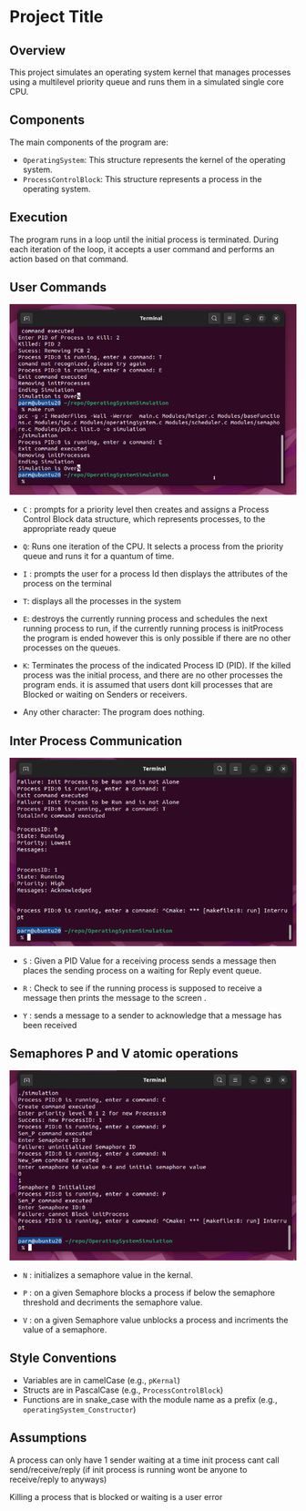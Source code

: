 # Project Title

## Overview

This project simulates an operating system kernel that manages processes using a multilevel priority queue and runs them in a simulated single core CPU.

## Components

The main components of the program are:

- `OperatingSystem`: This structure represents the kernel of the operating system.
- `ProcessControlBlock`: This structure represents a process in the operating system.

## Execution

The program runs in a loop until the initial process is terminated. During each iteration of the loop, it accepts a user command and performs an action based on that command.

## User Commands

![Example of Quantum Command](QuantumExample.gif)

- `C` : prompts for a priority level then creates and assigns a Process Control Block data structure, which represents processes, to the appropriate ready 
queue 
- `Q`: Runs one iteration of the CPU. It selects a process from the priority queue and runs it for a quantum of time. 

- `I` : prompts the user for a process Id then displays the attributes of the process on the terminal

- `T`: displays all the processes in the system

- `E`: destroys the currently running process and schedules the next running process to run, if the currently running process is initProcess the program is ended however this is only possible if there are no other processes on the queues.

- `K`: Terminates the process of the indicated Process ID (PID). If the killed process was the initial process, and there are no other processes the program ends. it is assumed that users dont kill processes that are Blocked or waiting on Senders or receivers.

- Any other character: The program does nothing.
 

## Inter Process Communication
![Example of Send Receive Reply](./Send%20Receive%20Reply.gif)


- `S` : Given a PID Value for a receiving process sends a message then places the sending process on a waiting for Reply event queue.

- `R` : Check to see if the running process is supposed to receive a message then prints the message to the screen .

- `Y` : sends a message to a sender to acknowledge that a message has been received


## Semaphores P and V atomic operations
![Example of N P and V](./SemaphoreExample.gif)

- `N` : initializes a semaphore value in the kernal.

- `P` : on a given Semaphore blocks a process if below the semaphore threshold and decriments the semaphore value.

- `V` : on a given Semaphore value unblocks a process and incriments the value of a semaphore.


## Style Conventions

- Variables are in camelCase (e.g., `pKernal`)
- Structs are in PascalCase (e.g., `ProcessControlBlock`)
- Functions are in snake_case with the module name as a prefix (e.g., `operatingSystem_Constructor`)

## Assumptions

A process can only have 1 sender waiting at a time
init process cant call send/receive/reply (if init process is running wont be anyone to receive/reply to anyways)

Killing a process that is blocked or waiting is a user error

 